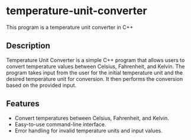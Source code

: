 # temperature-unit-converter
This program is a temperature unit converter in C++

## Description

Temperature Unit Converter is a simple C++ program that allows users to convert temperature values between Celsius, Fahrenheit, and Kelvin. The program takes input from the user for the initial temperature unit and the desired temperature unit for conversion. It then performs the conversion based on the provided input.

## Features

- Convert temperatures between Celsius, Fahrenheit, and Kelvin.
- Easy-to-use command-line interface.
- Error handling for invalid temperature units and input values.
